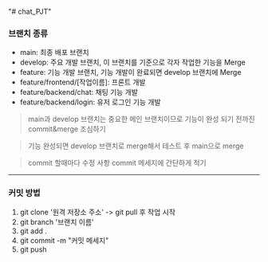 "# chat_PJT"

### 브랜치 종류 
- main: 최종 배포 브랜치
- develop: 주요 개발 브랜치, 이 브랜치를 기준으로 각자 작업한 기능을 Merge
- feature: 기능 개발 브랜치, 기능 개발이 완료되면 develop 브랜치에 Merge
- feature/frontend/[작업이름]: 프론트 개발
- feature/backend/chat: 채팅 기능 개발
- feature/backend/login: 유저 로그인 기능 개발

> main과 develop 브랜치는 중요한 메인 브랜치이므로 기능이 완성 되기 전까진 commit&merge 조심하기

> 기능 완성되면 develop 브랜치로 merge해서 테스트 후 main으로 merge  

> commit 할때마다 수정 사항 commit 메세지에 간단하게 적기


***

### 커밋 방법
1. git clone '원격 저장소 주소' -> git pull 후 작업 시작
2. git branch '브랜치 이름'
3. git add .
4. git commit -m "커밋 메세지"
5. git push

